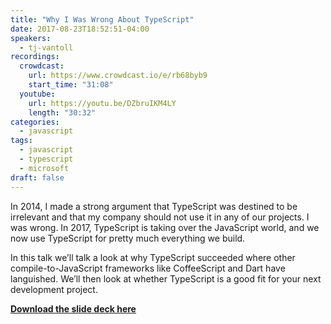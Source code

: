 ```yaml
---
title: "Why I Was Wrong About TypeScript"
date: 2017-08-23T18:52:51-04:00
speakers:
  - tj-vantoll
recordings:
  crowdcast:
    url: https://www.crowdcast.io/e/rb68byb9
    start_time: "31:08"
  youtube:
    url: https://youtu.be/DZbruIKM4LY
    length: "30:32"
categories:
  - javascript
tags:
  - javascript
  - typescript
  - microsoft
draft: false
---
```


In 2014, I made a strong argument that TypeScript was destined to be irrelevant and that my company should not use it in any of our projects. I was wrong. In 2017, TypeScript is taking over the JavaScript world, and we now use TypeScript for pretty much everything we build.

In this talk we’ll talk a look at why TypeScript succeeded where other compile-to-JavaScript frameworks like CoffeeScript and Dart have languished. We’ll then look at whether TypeScript is a good fit for your next development project.

[**Download the slide deck here**](/slides/Typescript.pdf)
